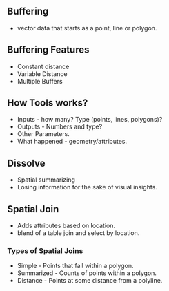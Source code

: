 
## Buffering

- vector data that starts as a point, line or polygon.


## Buffering Features

- Constant distance
- Variable Distance
- Multiple Buffers

## How Tools works?

- Inputs - how many? Type (points, lines, polygons)?
- Outputs - Numbers and type?
- Other Parameters.
- What happened - geometry/attributes.

## Dissolve

- Spatial summarizing
- Losing information for the sake of visual insights.

## Spatial Join

- Adds attributes based on location.
- blend of a table join and select by location.

### Types of Spatial Joins

- Simple - Points that fall within a polygon.
- Summarized - Counts of points within a polygon.
- Distance - Points at some distance from a polyline.

